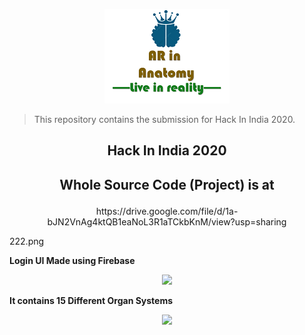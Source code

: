 <p align="center">
 <img  src="https://github.com/sanket9006/Hack-In-India/blob/master/222.png">
</p>

> This repository contains the submission for Hack In India 2020.
## <p align="center"> Hack In India 2020 </p>
## <p align="center"> Whole Source Code (Project) is at  </p>

<p align="center"> https://drive.google.com/file/d/1a-bJN2VnAg4ktQB1eaNoL3R1aTCkbKnM/view?usp=sharing </p>



222.png


**Login UI Made using Firebase**

<p align="center">
 <img  src="https://github.com/sanket9006/Hack-In-India/tree/master/dddddddddd.png">
</p>


**It contains 15 Different Organ Systems**

<p align="center">
 <img  src="https://github.com/sanket9006/Hack-In-India/9999999999999999.png">
</p>




